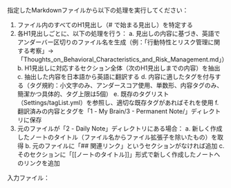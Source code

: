 指定したMarkdownファイルから以下の処理を実行してください：

1. ファイル内のすべてのH1見出し（# で始まる見出し）を特定する
2. 各H1見出しごとに、以下の処理を行う：
   a. 見出しの内容に基づき、英語でアンダーバー区切りのファイル名を生成（例：「行動特性とリスク管理に関する考察」→「Thoughts_on_Behavioral_Characteristics_and_Risk_Management.md」）
   b. H1見出しに対応するセクション全体（次のH1見出しまでの内容）を抽出
   c. 抽出した内容を日本語から英語に翻訳する
   d. 内容に適したタグを付与する（タグ規約：小文字のみ、アンダースコア使用、単数形、内容タグのみ、簡潔かつ具体的、タグ上限は5個）
   e. 既存のタグリスト（Settings/tagList.yml）を参照し、適切な既存タグがあればそれを使用
   f. 翻訳済みの内容とタグを「1 - My Brain/3 - Permanent Note/」ディレクトリに保存
3. 元のファイルが「2 - Daily Note」ディレクトリにある場合：
   a. 新しく作成したノートのタイトル（ファイル名からファイル拡張子を除いたもの）を取得
   b. 元のファイルに「## 関連リンク」というセクションがなければ追加
   c. そのセクションに「[[ノートのタイトル]]」形式で新しく作成したノートへのリンクを追加

入力ファイル：


